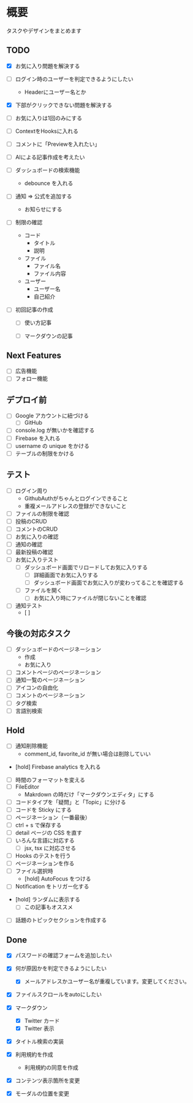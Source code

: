 # 概要

タスクやデザインをまとめます


## TODO

- [x] お気に入り問題を解決する
- [ ] ログイン時のユーザーを判定できるようにしたい
  - Headerにユーザー名とか
- [x] 下部がクリックできない問題を解決する
- [ ] お気に入りは1回のみにする

- [ ] ContextをHooksに入れる

- [ ] コメントに「Previewを入れたい」

- [ ] AIによる記事作成を考えたい

- [ ] ダッシュボードの検索機能
  - debounce を入れる
- [ ] 通知 => 公式を追加する
  - お知らせにする

- [ ] 制限の確認
  - コード
    - タイトル
    - 説明
  - ファイル
    - ファイル名
    - ファイル内容
  - ユーザー
    - ユーザー名
    - 自己紹介

- [ ] 初回記事の作成
  - [ ] 使い方記事
  - [ ] マークダウンの記事


## Next Features

- [ ] 広告機能
- [ ] フォロー機能

## デプロイ前

- [ ] Google アカウントに紐づける
  - [ ] GitHub
- [ ] console.log が無いかを確認する
- [ ] Firebase を入れる
- [ ] username の unique をかける
- [ ] テーブルの制限をかける

## テスト

- [ ] ログイン周り
  - GithubAuthがちゃんとログインできること
  - 重複メールアドレスの登録ができないこと
- [ ] ファイルの制限を確認
- [ ] 投稿のCRUD
- [ ] コメントのCRUD
- [ ] お気に入りの確認
- [ ] 通知の確認
- [ ] 最新投稿の確認
- [ ] お気に入りテスト
  - [ ] ダッシュボード画面でリロードしてお気に入りする
    - [ ] 詳細画面でお気に入りする
    - [ ] ダッシュボード画面でお気に入りが変わってることを確認する
  - [ ] ファイルを開く
    - [ ] お気に入り時にファイルが閉じないことを確認
- [ ] 通知テスト
  - [ ] 


## 今後の対応タスク

- [ ] ダッシュボードのページネーション
  - 作成
  - お気に入り
- [ ] コメントページのページネーション
- [ ] 通知一覧のページネーション
- [ ] アイコンの自由化
- [ ] コメントのページネーション
- [ ] タグ検索
- [ ] 言語別検索

## Hold

- [ ] 通知削除機能
  - comment_id, favorite_id が無い場合は削除していい
- [hold] Firebase analytics を入れる
- [ ] 時間のフォーマットを変える
- [ ] FileEditor
  - Makrdown の時だけ「マークダウンエディタ」にする
- [ ] コードタイプを「疑問」と「Topic」に分ける
- [ ] コードを Sticky にする
- [ ] ページネーション（一番最後）
- [ ] ctrl + s で保存する
- [ ] detail ページの CSS を直す
- [ ] いろんな言語に対応する
  - [ ] jsx, tsx に対応させる
- [ ] Hooks のテストを行う
- [ ] ページネーションを作る
- [ ] ファイル選択時
  - [hold] AutoFocus をつける
- [ ] Notification をトリガー化する
- [hold] ランダムに表示する
  - [ ] この記事もオススメ
- [ ] 話題のトピックセクションを作成する


## Done


- [x] パスワードの確認フォームを追加したい
- [x] 何が原因かを判定できるようにしたい
  - [x] メールアドレスかユーザー名が重複しています。変更してください。
- [x] ファイルスクロールをautoにしたい


- [x] マークダウン
  - [x] Twitter カード
  - [x] Twitter 表示
- [x] タイトル検索の実装
- [x] 利用規約を作成
  - 利用規約の同意を作成
- [x] コンテンツ表示箇所を変更
- [x] モーダルの位置を変更
